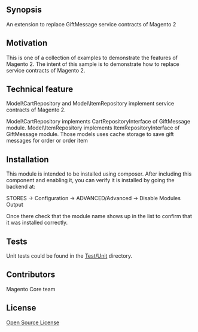 ## Synopsis

An extension to replace GiftMessage service contracts of Magento 2

## Motivation

This is one of a collection of examples to demonstrate the features of Magento 2.  The intent of this sample is to demonstrate how to replace service contracts of Magento 2.

## Technical feature

Model\CartRepository and Model\ItemRepository implement service contracts of Magento 2.

Model\CartRepository implements CartRepositoryInterface of GiftMessage module.
Model\ItemRepository implements ItemRepositoryInterface of GiftMessage module.
Those models uses cache storage to save gift messages for order or order item

## Installation

This module is intended to be installed using composer.  After including this component and enabling it, you can verify it is installed by going the backend at:

STORES -> Configuration -> ADVANCED/Advanced ->  Disable Modules Output

Once there check that the module name shows up in the list to confirm that it was installed correctly.

## Tests

Unit tests could be found in the [Test/Unit](Test/Unit) directory.

## Contributors

Magento Core team

## License

[Open Source License](LICENSE.txt)
